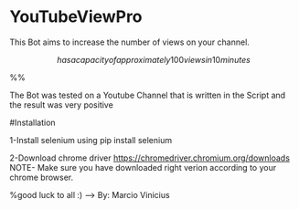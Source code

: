 # YouTubeViewPro
This Bot aims to increase the number of views on your channel.

$$ has a capacity of approximately 100 views in 10 minutes $$

%$% attention: I am not responsible for any misuse or ban for my Bot so have responsibility %$%

The Bot was tested on a Youtube Channel that is written in the Script and the result was very positive

#Installation

1-Install selenium using pip install selenium

2-Download chrome driver https://chromedriver.chromium.org/downloads NOTE- Make sure you have downloaded right verion according to your chrome browser.


%good luck to all :)  -->  By: Marcio Vinicius
